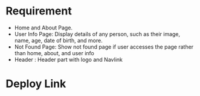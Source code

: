 # Requirement

 - Home and About Page.
 - User Info Page: Display details of any person, such as their image, name, age, date of birth, and more.
 - Not Found Page: Show not found page if user accesses the page rather than home, about, and user info
 - Header : Header part with logo and Navlink

# Deploy Link

